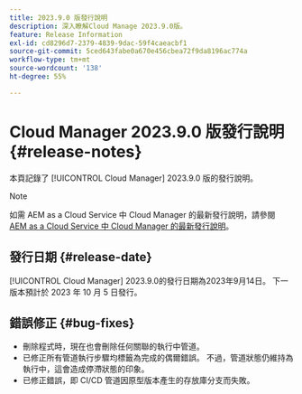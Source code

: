 ```yaml
---
title: 2023.9.0 版發行說明
description: 深入瞭解Cloud Manage 2023.9.0版。
feature: Release Information
exl-id: cd8296d7-2379-4839-9dac-59f4caeacbf1
source-git-commit: 5ced643fabe0a670e456cbea72f9da8196ac774a
workflow-type: tm+mt
source-wordcount: '138'
ht-degree: 55%

---
```


# Cloud Manager 2023.9.0 版發行說明 {#release-notes}

本頁記錄了 [!UICONTROL Cloud Manager] 2023.9.0 版的發行說明。

>[!NOTE]
>
>如需 AEM as a Cloud Service 中 Cloud Manager 的最新發行說明，請參閱 [AEM as a Cloud Service 中 Cloud Manager 的最新發行說明](https://experienceleague.adobe.com/zh-hant/docs/experience-manager-cloud-service/content/release-notes/cloud-manager/current)。

## 發行日期 {#release-date}

[!UICONTROL Cloud Manager] 2023.9.0的發行日期為2023年9月14日。 下一版本預計於 2023 年 10 月 5 日發行。

## 錯誤修正 {#bug-fixes}

* 刪除程式時，現在也會刪除任何關聯的執行中管道。
* 已修正所有管道執行步驟均標籤為完成的偶爾錯誤。 不過，管道狀態仍維持為執行中，這會造成停滯狀態的印象。
* 已修正錯誤，即 CI/CD 管道因原型版本產生的存放庫分支而失敗。

